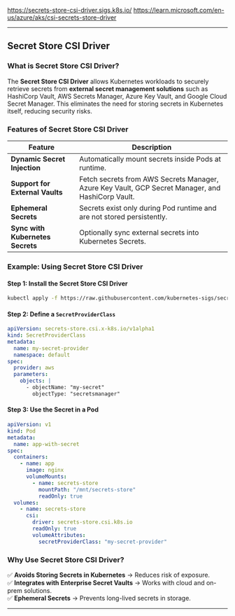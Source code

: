 
https://secrets-store-csi-driver.sigs.k8s.io/
https://learn.microsoft.com/en-us/azure/aks/csi-secrets-store-driver

---

## Secret Store CSI Driver

### What is Secret Store CSI Driver?
The **Secret Store CSI Driver** allows Kubernetes workloads to securely retrieve secrets from **external secret management solutions** such as HashiCorp Vault, AWS Secrets Manager, Azure Key Vault, and Google Cloud Secret Manager. This eliminates the need for storing secrets in Kubernetes itself, reducing security risks.

### Features of Secret Store CSI Driver
| **Feature** | **Description** |
|------------|------------------------------------------------------|
| **Dynamic Secret Injection** | Automatically mount secrets inside Pods at runtime. |
| **Support for External Vaults** | Fetch secrets from AWS Secrets Manager, Azure Key Vault, GCP Secret Manager, and HashiCorp Vault. |
| **Ephemeral Secrets** | Secrets exist only during Pod runtime and are not stored persistently. |
| **Sync with Kubernetes Secrets** | Optionally sync external secrets into Kubernetes Secrets. |

### Example: Using Secret Store CSI Driver

#### Step 1: Install the Secret Store CSI Driver
```sh
kubectl apply -f https://raw.githubusercontent.com/kubernetes-sigs/secrets-store-csi-driver/main/deploy/rbac-secretproviderclass.yaml
```

#### Step 2: Define a `SecretProviderClass`
```yaml
apiVersion: secrets-store.csi.x-k8s.io/v1alpha1
kind: SecretProviderClass
metadata:
  name: my-secret-provider
  namespace: default
spec:
  provider: aws
  parameters:
    objects: |
      - objectName: "my-secret"
        objectType: "secretsmanager"
```

#### Step 3: Use the Secret in a Pod
```yaml
apiVersion: v1
kind: Pod
metadata:
  name: app-with-secret
spec:
  containers:
    - name: app
      image: nginx
      volumeMounts:
        - name: secrets-store
          mountPath: "/mnt/secrets-store"
          readOnly: true
  volumes:
    - name: secrets-store
      csi:
        driver: secrets-store.csi.k8s.io
        readOnly: true
        volumeAttributes:
          secretProviderClass: "my-secret-provider"
```

### Why Use Secret Store CSI Driver?
✅ **Avoids Storing Secrets in Kubernetes** → Reduces risk of exposure.  
✅ **Integrates with Enterprise Secret Vaults** → Works with cloud and on-prem solutions.  
✅ **Ephemeral Secrets** → Prevents long-lived secrets in storage.  

---

